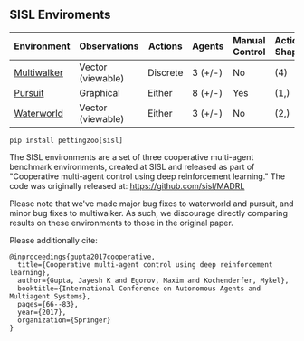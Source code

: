 ## SISL Enviroments

| Environment                       | Observations      | Actions  | Agents  | Manual Control | Action Shape | Action Values |  Num States |
|-----------------------------------|-------------------|----------|---------|----------------|--------------|---------------|-------------|
| [Multiwalker](sisl/multiwalker)| Vector (viewable) | Discrete | 3 (+/-) | No             | (4)          | (-1, 1)       | ?           |
| [Pursuit](sisl/pursuit)        | Graphical         | Either   | 8 (+/-) | Yes            | (1,)         | [0,4]         | ?           |
| [Waterworld](sisl/waterworld)  | Vector (viewable) | Either   | 3 (+/-) | No             | (2,)         | (-1, 1)       | ?           |

`pip install pettingzoo[sisl]`

The SISL environments are a set of three cooperative multi-agent benchmark environments, created at SISL and released as part of "Cooperative multi-agent control using deep reinforcement learning." The code was originally released at: https://github.com/sisl/MADRL

Please note that we've made major bug fixes to waterworld and pursuit, and minor bug fixes to multiwalker. As such, we discourage directly comparing results on these environments to those in the original paper.

Please additionally cite:

```
@inproceedings{gupta2017cooperative,
  title={Cooperative multi-agent control using deep reinforcement learning},
  author={Gupta, Jayesh K and Egorov, Maxim and Kochenderfer, Mykel},
  booktitle={International Conference on Autonomous Agents and Multiagent Systems},
  pages={66--83},
  year={2017},
  organization={Springer}
}
```
